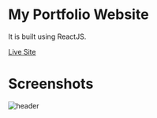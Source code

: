 # My Portfolio Website

It is built using ReactJS.

[Live Site](https://ashish-bansal-portfolio.web.app/)

# Screenshots

![header](https://user-images.githubusercontent.com/59161798/185220137-b1269638-c6f6-46d3-a2b5-9c1a8a99ae6b.png)
